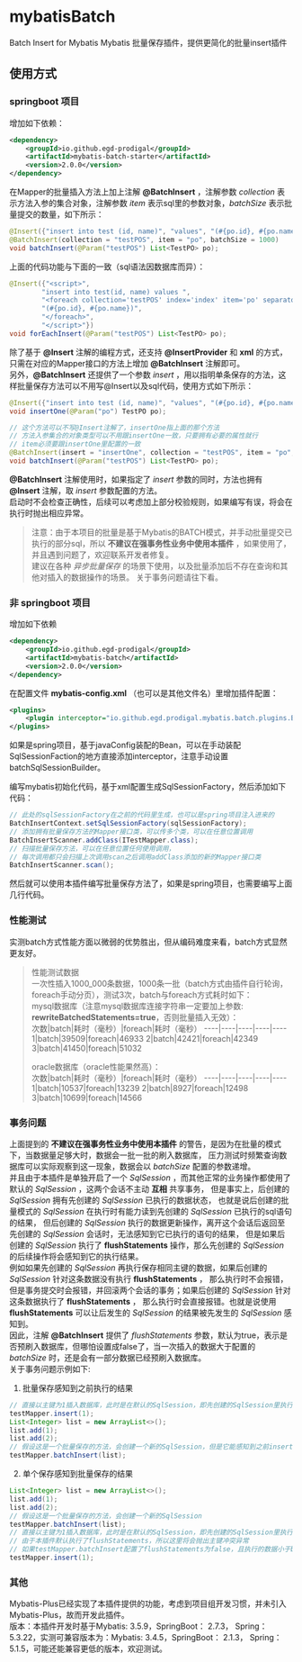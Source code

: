 # mybatisBatch

Batch Insert for Mybatis Mybatis 批量保存插件，提供更简化的批量insert插件

## 使用方式

### **springboot** 项目

增加如下依赖：

```xml
<dependency>
    <groupId>io.github.egd-prodigal</groupId>
    <artifactId>mybatis-batch-starter</artifactId>
    <version>2.0.0</version>
</dependency>
```

在Mapper的批量插入方法上加上注解 **@BatchInsert** ，注解参数 _collection_ 表示方法入参的集合对象，注解参数 _item_
表示sql里的参数对象，_batchSize_ 表示批量提交的数量，如下所示：

```java
@Insert({"insert into test (id, name)", "values", "(#{po.id}, #{po.name})"})
@BatchInsert(collection = "testPOS", item = "po", batchSize = 1000)
void batchInsert(@Param("testPOS") List<TestPO> po);
```

上面的代码功能与下面的一致（sql语法因数据库而异）：

```java
@Insert({"<script>",
        "insert into test(id, name) values ",
        "<foreach collection='testPOS' index='index' item='po' separator=','>",
        "(#{po.id}, #{po.name})",
        "</foreach>",
        "</script>"})
void forEachInsert(@Param("testPOS") List<TestPO> po);
```

除了基于 **@Insert** 注解的编程方式，还支持 **@InsertProvider** 和 **xml** 的方式，只需在对应的Mapper接口的方法上增加 **@BatchInsert** 注解即可。  
另外，**@BatchInsert** 还提供了一个参数 _insert_ ，用以指明单条保存的方法，这样批量保存方法可以不用写@Insert以及sql代码，使用方式如下所示：

```java
@Insert({"insert into test (id, name)", "values", "(#{po.id}, #{po.name})"})
void insertOne(@Param("po") TestPO po);

// 这个方法可以不写@Insert注解了，insertOne指上面的那个方法
// 方法入参集合的对象类型可以不用跟insertOne一致，只要拥有必要的属性就行
// item必须要跟insertOne里配置的一致
@BatchInsert(insert = "insertOne", collection = "testPOS", item = "po", batchSize = 1000)
void batchInsert(@Param("testPOS") List<TestPO> po);
```

**@BatchInsert** 注解使用时，如果指定了 _insert_ 参数的同时，方法也拥有 **@Insert** 注解，取 _insert_ 参数配置的方法。  
启动时不会检查正确性，后续可以考虑加上部分校验规则，如果编写有误，将会在执行时抛出相应异常。

> 注意：由于本项目的批量是基于Mybatis的BATCH模式，并手动批量提交已执行的部分sql，所以 **不建议在强事务性业务中使用本插件** ，如果使用了，并且遇到问题了，欢迎联系开发者修复。  
> 建议在各种 _异步批量保存_ 的场景下使用，以及批量添加后不存在查询和其他对插入的数据操作的场景。
> 关于事务问题请往下看。

### 非 **springboot** 项目

增加如下依赖

```xml
<dependency>
    <groupId>io.github.egd-prodigal</groupId>
    <artifactId>mybatis-batch</artifactId>
    <version>2.0.0</version>
</dependency>
```

在配置文件 **mybatis-config.xml** （也可以是其他文件名）里增加插件配置：

```xml
<plugins>
    <plugin interceptor="io.github.egd.prodigal.mybatis.batch.plugins.BatchInsertInterceptor"/>
</plugins>
```

如果是spring项目，基于javaConfig装配的Bean，可以在手动装配SqlSessionFaction的地方直接添加interceptor，注意手动设置batchSqlSessionBuilder。

编写mybatis初始化代码，基于xml配置生成SqlSessionFactory，然后添加如下代码：

```java
// 此处的sqlSessionFactory在之前的代码里生成，也可以是spring项目注入进来的
BatchInsertContext.setSqlSessionFactory(sqlSessionFactory);
// 添加拥有批量保存方法的Mapper接口类，可以传多个类，可以在任意位置调用
BatchInsertScanner.addClass(ITestMapper.class);
// 扫描批量保存方法，可以在任意位置任何使用调用，
// 每次调用都只会扫描上次调用scan之后调用addClass添加的新的Mapper接口类
BatchInsertScanner.scan();
```

然后就可以使用本插件编写批量保存方法了，如果是spring项目，也需要编写上面几行代码。

### 性能测试

实测batch方式性能方面以微弱的优势胜出，但从编码难度来看，batch方式显然更友好。
> 性能测试数据  
> 一次性插入1000_000条数据，1000条一批（batch方式由插件自行轮询，foreach手动分页），测试3次，batch与foreach方式耗时如下：  
> mysql数据库（注意mysql数据库连接字符串一定要加上参数:  **rewriteBatchedStatements=true**，否则批量插入无效）：  
> 次数|batch|耗时（毫秒）|foreach|耗时（毫秒）
> ----|----|----|----|----
> 1|batch|39509|foreach|46933
> 2|batch|42421|foreach|42349
> 3|batch|41450|foreach|51032
>
> oracle数据库（oracle性能果然高）：  
> 次数|batch|耗时（毫秒）|foreach|耗时（毫秒）
> ----|----|----|----|----
> 1|batch|10537|foreach|13239
> 2|batch|8927|foreach|12498
> 3|batch|10699|foreach|14566

### 事务问题

上面提到的 **不建议在强事务性业务中使用本插件** 的警告，是因为在批量的模式下，当数据量足够大时，数据会一批一批的刷入数据库，
压力测试时频繁查询数据库可以实际观察到这一现象，数据会以 _batchSize_ 配置的参数递增。  
并且由于本插件是单独开启了一个 _SqlSession_ ，而其他正常的业务操作都使用了默认的 _SqlSession_ ，这两个会话不主动 **互相** 共享事务，
但是事实上，后创建的 _SqlSession_ 拥有先创建的 _SqlSession_ 已执行的数据状态，
也就是说后创建的批量模式的 _SqlSession_ 在执行时有能力读到先创建的 _SqlSession_ 已执行的sql语句的结果，
但后创建的 _SqlSession_ 执行的数据更新操作，离开这个会话后返回至先创建的 _SqlSession_ 会话时，无法感知到它已执行的语句的结果，
但是如果后创建的 _SqlSession_ 执行了 **flushStatements** 操作，那么先创建的 _SqlSession_ 的后续操作将会感知到它的执行结果。  
例如如果先创建的 _SqlSession_ 再执行保存相同主键的数据，如果后创建的 _SqlSession_ 针对这条数据没有执行 **flushStatements** ，
那么执行时不会报错，但是事务提交时会报错，并回滚两个会话的事务；如果后创建的 _SqlSession_ 针对这条数据执行了 **flushStatements** ，
那么执行时会直接报错。也就是说使用 **flushStatements** 可以让后发生的 _SqlSession_ 的结果被先发生的 _SqlSession_ 感知到。  
因此，注解 **@BatchInsert** 提供了 _flushStatements_ 参数，默认为true，表示是否预刷入数据库，但哪怕设置成false了，当一次插入的数据大于配置的 _batchSize_ 时，还是会有一部分数据已经预刷入数据库。  
关于事务问题示例如下:
1. 批量保存感知到之前执行的结果
```java
// 直接以主键为1插入数据库，此时是在默认的SqlSession，即先创建的SqlSession里执行
testMapper.insert(1);
List<Integer> list = new ArrayList<>();
list.add(1);
list.add(2);
// 假设这是一个批量保存的方法，会创建一个新的SqlSession，但是它能感知到之前insert的数据，所以会抛出主键冲突的异常
testMapper.batchInsert(list);
```
2. 单个保存感知到批量保存的结果
```java
List<Integer> list = new ArrayList<>();
list.add(1);
list.add(2);
// 假设这是一个批量保存的方法，会创建一个新的SqlSession
testMapper.batchInsert(list);
// 直接以主键为1插入数据库，此时是在默认的SqlSession，即先创建的SqlSession里执行，
// 由于本插件默认执行了flushStatements，所以这里将会抛出主键冲突异常
// 如果testMapper.batchInsert配置了flushStatements为false，且执行的数据小于batchSize，则不会抛出异常，而是在事务提交时抛出
testMapper.insert(1);
```

### 其他
Mybatis-Plus已经实现了本插件提供的功能，考虑到项目组开发习惯，并未引入Mybatis-Plus，故而开发此插件。  
版本：本插件开发时基于Mybatis: 3.5.9，SpringBoot： 2.7.3， Spring：5.3.22，实测可兼容版本为：Mybatis: 3.4.5，SpringBoot： 2.1.3， Spring：5.1.5，可能还能兼容更低的版本，欢迎测试。
